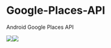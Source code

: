 # Google-Places-API
Android Google Places API

<img src="https://www.11zon.com/images/android/place_api/11zon_place_api2.png"/><img src="https://www.11zon.com/images/android/place_api/11zon_place_api4.png"/>
